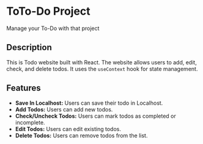 # ToTo-Do Project
Manage your To-Do with that project

## Description
This is Todo website built with React. The website allows users to add, edit, check, and delete todos. It uses the `useContext` hook for state management.

## Features
- **Save In Localhost:** Users can save their todo in Localhost.
- **Add Todos:** Users can add new todos.
- **Check/Uncheck Todos:** Users can mark todos as completed or incomplete.
- **Edit Todos:** Users can edit existing todos.
- **Delete Todos:** Users can remove todos from the list.
